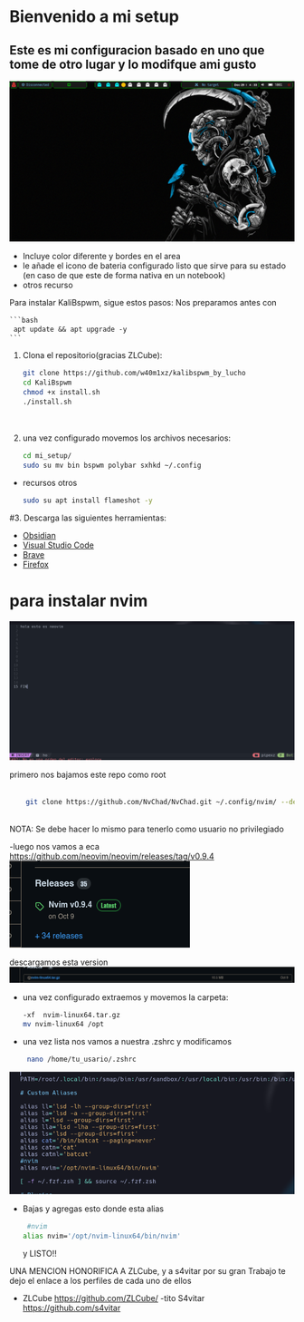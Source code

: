 # Bienvenido a mi setup


## Este es mi configuracion basado en uno que tome de otro lugar y lo modifque ami gusto 
![Texto alternativo](pictures/2023-12-29_04-33.png)
* Incluye color diferente y bordes en el area
* le añade el icono de bateria  configurado listo que sirve para su estado  (en caso de que este de forma nativa en un notebook)
* otros recurso 


Para instalar KaliBspwm, sigue estos pasos:
Nos preparamos antes con 

    ```bash
     apt update && apt upgrade -y 
    ```
1. Clona el repositorio(gracias ZLCube):

    ```bash
    git clone https://github.com/w40m1xz/kalibspwm_by_lucho
    cd KaliBspwm
    chmod +x install.sh
   ./install.sh
 
     
    ```

2. una vez configurado movemos los archivos necesarios:

    ```bash
    cd mi_setup/
    sudo su mv bin bspwm polybar sxhkd ~/.config


  - recursos otros
     ```bash
    sudo su apt install flameshot -y

  #3. Descarga las siguientes herramientas:

   - [Obsidian](https://obsidian.md/download)
   - [Visual Studio Code](https://code.visualstudio.com/download)
   - [Brave](https://brave.com/linux/)
   - [Firefox](https://www.mozilla.org/es-CL/firefox/new/)
# para instalar nvim 
![Texto alternativo](pictures/2023-12-29_05-25.png)


primero nos bajamos este repo como root
```bash
    
    git clone https://github.com/NvChad/NvChad.git ~/.config/nvim/ --depth 1
    
   ```
  NOTA: Se debe hacer lo mismo para tenerlo como usuario no privilegiado

 -luego nos vamos a eca https://github.com/neovim/neovim/releases/tag/v0.9.4
![Texto alternativo](pictures/n1.png)
 
  
  descargamos esta version
 ![Texto alternativo](pictures/2.png)
 
 
 - una vez configurado  extraemos y movemos la carpeta:
 
    ```bash
    -xf  nvim-linux64.tar.gz 
    mv nvim-linux64 /opt
   ```
- una vez lista nos vamos a nuestra .zshrc y modificamos
   ```bash
    nano /home/tu_usario/.zshrc
   ```
   
![Texto alternativo](pictures/nano.png)

- Bajas y agregas esto donde esta alias
   ```bash
    #nvim
   alias nvim='/opt/nvim-linux64/bin/nvim'
   ```

   y LISTO!!


UNA MENCION HONORIFICA A ZLCube, y a s4vitar por su gran Trabajo te dejo el enlace a los perfiles de cada uno de ellos

- ZLCube https://github.com/ZLCube/
-tito S4vitar https://github.com/s4vitar
